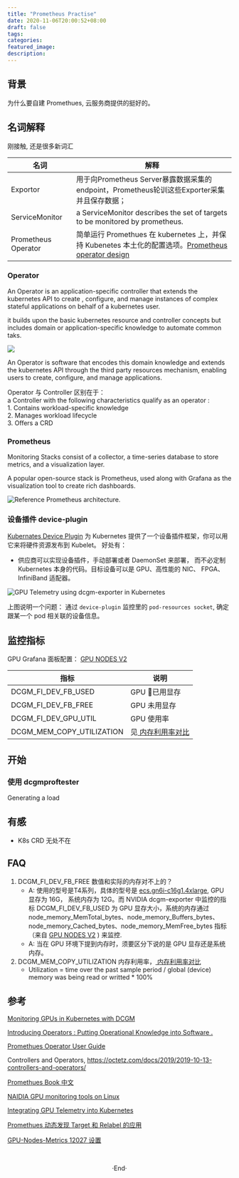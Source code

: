 ```yaml
---
title: "Prometheus Practise"
date: 2020-11-06T20:00:52+08:00
draft: false
tags: 
categories: 
featured_image: 
description: 
---
```

## 背景
为什么要自建 Promethues, 云服务商提供的挺好的。

## 名词解释 
刚接触, 还是很多新词汇

| 名词 |解释|
|---|---|
|Exportor|用于向Prometheus Server暴露数据采集的endpoint，Prometheus轮训这些Exporter采集并且保存数据；|
|ServiceMonitor| a ServiceMonitor describes the set of targets to be monitored by prometheus. |
|Prometheus Operator| 简单运行 Promethues 在 kubernetes 上，并保持 Kubenetes 本土化的配置选项。[Prometheus operator design](https://github.com/prometheus-operator/prometheus-operator/blob/master/Documentation/design.md) |

### Operator 

An Operator is an application-specific controller that extends the kubernetes API to  create , configure, and manage instances of complex stateful applications on behalf of a kubernetes user. 

it builds upon the basic kubernetes resource and controller concepts but includes domain or application-specific knowledge to automate common taks.

![](https://coreos.com/sites/default/files/inline-images/Overview-etcd_0.png)

An  Operator is  software that encodes this domain knowledge and extends the kubernetes API through the third party resources mechanism, enabling users to create, configure, and manage applications. 

 Operator 与 Controller 区别在于：<br /> a Controller with the following characteristics qualify as an operator : <br /> 1. Contains workload-specific knowledge <br /> 2. Manages workload lifecycle <br /> 3. Offers a CRD

### Prometheus 
Monitoring Stacks consist of a collector, a time-series database to store metrics, and a visualization layer. 

A popular open-source stack is Prometheus, used along with Grafana as the visualization tool to create rich dashboards. 

![Reference Prometheus architecture.](https://developer-blogs.nvidia.com/wp-content/uploads/2020/10/reference-prometheus-architecture.png)


### 设备插件  device-plugin

[Kubernates Device Plugin](https://kubernetes.io/zh/docs/concepts/extend-kubernetes/compute-storage-net/device-plugins/) 为 Kubernetes 提供了一个设备插件框架，你可以用它来将硬件资源发布到 Kubelet。 好处有： 

 - 供应商可以实现设备插件，手动部署或者 DaemonSet 来部署， 而不必定制 Kubernetes 本身的代码。目标设备可以是 GPU、高性能的 NIC、 FPGA、 InfiniBand 适配器。

![GPU Telemetry using dcgm-exporter in Kubernetes](https://developer-blogs.nvidia.com/wp-content/uploads/2020/10/gpu-telemetry.png)

上图说明一个问题： 通过 `device-plugin` 监控里的 `pod-resources socket`,  确定跟某一个 pod 相关联的设备信息。

## 监控指标 
GPU Grafana 面板配置： [GPU NODES V2](https://grafana.com/grafana/dashboards/11752)

|指标|说明|
|---|---|
|DCGM_FI_DEV_FB_USED | GPU 已用显存 | 
|DCGM_FI_DEV_FB_FREE | GPU 未用显存 |
|DCGM_FI_DEV_GPU_UTIL | GPU 使用率 |
|DCGM_MEM_COPY_UTILIZATION | 见[ 内存利用率对比 ][what-diff-nvidia-smi-dmon-between-nvidia-smi-for-memory-usage-metics] | 


## 开始

### 使用 dcgmproftester
Generating a load 


## 有感

- K8s CRD 无处不在

## FAQ 
1. DCGM_FI_DEV_FB_FREE 数值和实际的内存对不上的？
    - A: 使用的型号是T4系列，具体的型号是 [ecs.gn6i-c16g1.4xlarge](https://www.alibabacloud.com/help/zh/doc-detail/108496.htm?#title-n0p-6ch-ma3), GPU 显存为 16G， 系统内存为 12G。而 NVIDIA dcgm-exporter 中监控的指标 DCGM_FI_DEV_FB_USED 为 GPU 显存大小，系统的内存通过 node_memory_MemTotal_bytes、node_memory_Buffers_bytes、node_memory_Cached_bytes、node_memory_MemFree_bytes 指标（来自 [GPU NODES V2](https://grafana.com/grafana/dashboards/11752) ) 来监控.
    - A: 当在 GPU 环境下提到内存时，须要区分下说的是 GPU 显存还是系统内存。
2. DCGM_MEM_COPY_UTILIZATION 内存利用率，[ 内存利用率对比 ][what-diff-nvidia-smi-dmon-between-nvidia-smi-for-memory-usage-metics] 
    - Utilization = time over the past sample period / global (device) memory was being read or writted * 100% 



## 参考
[Monitoring GPUs in Kubernetes with DCGM](https://developer.nvidia.com/blog/monitoring-gpus-in-kubernetes-with-dcgm/)

[Introducing Operators : Putting Operational Knowledge into Software .](https://coreos.com/blog/introducing-operators.html)

[Promethues Operator User Guide](https://github.com/prometheus-operator/prometheus-operator/blob/master/Documentation/user-guides/getting-started.md)

Controllers and Operators, https://octetz.com/docs/2019/2019-10-13-controllers-and-operators/

[Promethues Book 中文 ](https://yunlzheng.gitbook.io/prometheus-book/)

[NAIDIA GPU monitoring tools on Linux](https://github.com/Hyvi/gpu-monitoring-tools)


[Integrating GPU Telemetry into Kubernetes](https://docs.nvidia.com/datacenter/cloud-native/kubernetes/dcgme2e.html)

[Promethues 动态发现 Target 和 Relabel 的应用](https://blog.csdn.net/M2l0ZgSsVc7r69eFdTj/article/details/79124770)


[GPU-Nodes-Metrics 12027 设置](https://blog.csdn.net/u010953692/article/details/107143338)

[what-diff-nvidia-smi-dmon-between-nvidia-smi-for-memory-usage-metics]: https://stackoverflow.com/questions/60521808/what-diff-nvidia-smi-dmon-between-nvidia-smi-for-memory-usage-metics
<br>

<center>  ·End·  </center>
